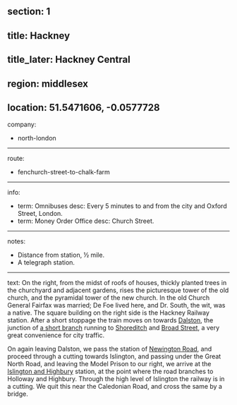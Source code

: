 section: 1
----
title: Hackney
----
title_later: Hackney Central
----
region: middlesex
----
location: 51.5471606, -0.0577728
----
company:
- north-london
----
route:
- fenchurch-street-to-chalk-farm
----
info:
- term: Omnibuses
  desc: Every 5 minutes to and from the city and Oxford Street, London.
- term: Money Order Office
  desc: Church Street.
----
notes:
- Distance from station, ½ mile.
- A telegraph station.
----
text: On the right, from the midst of roofs of houses, thickly planted trees in the churchyard and adjacent gardens, rises the picturesque tower of the old church, and the pyramidal tower of the new church. In the old Church General Fairfax was married; De Foe lived here, and Dr. South, the wit, was a native. The square building on the right side is the Hackney Railway station. After a short stoppage the train moves on towards [Dalston](/stations/dalston), the junction of [a short branch](/routes/dalston-to-broad-street) running to [Shoreditch](/stations/shoreditch) and [Broad Street](/stations/broad-street), a very great convenience for city traffic.

On again leaving Dalston, we pass the station of [Newington Road](/stations/newington-road), and proceed through a cutting towards Islington, and passing under the Great North Road, and leaving the Model Prison to our right, we arrive at the [Islington and Highbury](/stations/highbury) station, at the point where the road branches to Holloway and Highbury. Through the high level of Islington the railway is in a cutting. We quit this near the Caledonian Road, and cross the same by a bridge.
